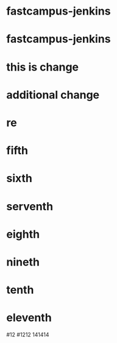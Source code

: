 # fastcampus-jenkins
# fastcampus-jenkins
#  this is change
# additional change
# re
# fifth
# sixth
# serventh
# eighth
# nineth
# tenth
# eleventh
#12
#1212
141414
